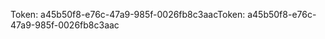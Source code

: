 <span data-ttu-id="e1560-101">Token: a45b50f8-e76c-47a9-985f-0026fb8c3aac</span><span class="sxs-lookup"><span data-stu-id="e1560-101">Token: a45b50f8-e76c-47a9-985f-0026fb8c3aac</span></span>